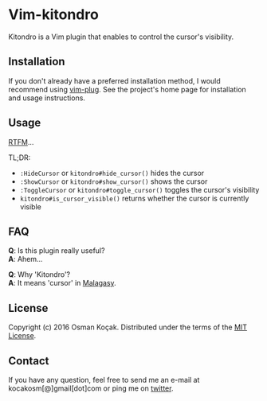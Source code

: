 Vim-kitondro
============

Kitondro is a Vim plugin that enables to control the cursor's visibility.


Installation
------------

If you don't already have a preferred installation method, I would recommend
using [vim-plug][1]. See the project's home page for installation and usage
instructions.


Usage
-----

[RTFM][2]...

TL;DR:

* `:HideCursor` or `kitondro#hide_cursor()` hides the cursor
* `:ShowCursor` or `kitondro#show_cursor()` shows the cursor
* `:ToggleCursor` or `kitondro#toggle_cursor()` toggles the cursor's visibility
* `kitondro#is_cursor_visible()` returns whether the cursor is currently visible


FAQ
---

**Q**: Is this plugin really useful?<br/>
**A**: Ahem...

**Q**: Why 'Kitondro'?<br/>
**A**: It means 'cursor' in [Malagasy][3].


License
-------

Copyright (c) 2016 Osman Koçak. Distributed under the terms of the [MIT License][4].


Contact
-------

If you have any question, feel free to send me an e-mail at kocakosm[@]gmail[dot]com
or ping me on [twitter][5].


 [1]: https://github.com/junegunn/vim-plug
 [2]: https://raw.githubusercontent.com/kocakosm/vim-kitondro/master/doc/kitondro.txt
 [3]: https://en.wikipedia.org/wiki/Malagasy_language
 [4]: https://opensource.org/licenses/MIT
 [5]: https://twitter.com/kocakosm
